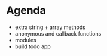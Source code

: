 # Agenda
- extra string + array methods
- anonymous and callback functions
- modules
- build todo app
